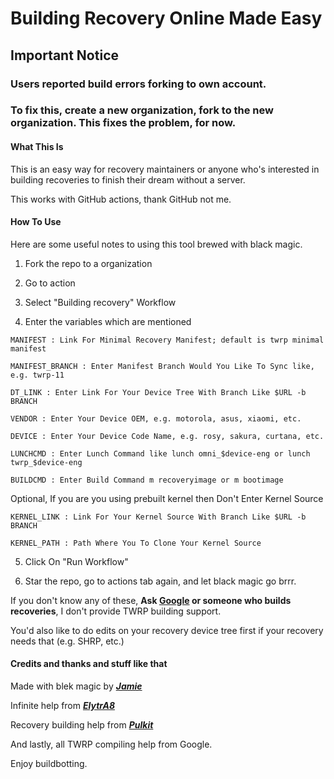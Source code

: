 # Building Recovery Online Made Easy #

## Important Notice ##
### Users reported build errors forking to own account. ###
### To fix this, create a new organization, fork to the new organization. This fixes the problem, for now.

#### What This Is ####

This is an easy way for recovery maintainers or anyone who's interested in building recoveries to finish their dream without a server.

This works with GitHub actions, thank GitHub not me.

#### How To Use ####

Here are some useful notes to using this tool brewed with black magic.

1. Fork the repo to a organization

2. Go to action

3. Select "Building recovery" Workflow

4. Enter the variables which are mentioned

```MANIFEST : Link For Minimal Recovery Manifest; default is twrp minimal manifest```

```MANIFEST_BRANCH : Enter Manifest Branch Would You Like To Sync like, e.g. twrp-11```

```DT_LINK : Enter Link For Your Device Tree With Branch Like $URL -b BRANCH```

```VENDOR : Enter Your Device OEM, e.g. motorola, asus, xiaomi, etc.```

```DEVICE : Enter Your Device Code Name, e.g. rosy, sakura, curtana, etc.```

```LUNCHCMD : Enter Lunch Command like lunch omni_$device-eng or lunch twrp_$device-eng```

```BUILDCMD : Enter Build Command m recoveryimage or m bootimage```

Optional, If you are you using prebuilt kernel then Don't Enter Kernel Source

```KERNEL_LINK : Link For Your Kernel Source With Branch Like $URL -b BRANCH```

```KERNEL_PATH : Path Where You To Clone Your Kernel Source```

5. Click On "Run Workflow"

6. Star the repo, go to actions tab again, and let black magic go brrr.

If you don't know any of these, **Ask [Google](https://www.google.com) or someone who builds recoveries**, I don't provide TWRP building support.

You'd also like to do edits on your recovery device tree first if your recovery needs that (e.g. SHRP, etc.)

#### Credits and thanks and stuff like that ####

Made with blek magic by [***Jamie***](https://t.me/henloboi)

Infinite help from [***ElytrA8***](t.me/ElytrA8)

Recovery building help from [***Pulkit***](t.me/Pulkit077)

And lastly, all TWRP compiling help from Google.

Enjoy buildbotting.
